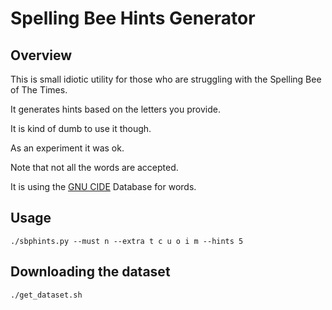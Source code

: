 # Spelling Bee Hints Generator

## Overview
This is small idiotic utility for those who are struggling with the Spelling Bee of The Times.

It generates hints based on the letters you provide. 

It is kind of dumb to use it though.

As an experiment it was ok.

Note that not all the words are accepted. 

It is using the [GNU CIDE](https://gcide.gnu.org.ua/) Database for words. 


## Usage
`./sbphints.py --must n --extra t c u o i m --hints 5`

## Downloading the dataset
`./get_dataset.sh`


